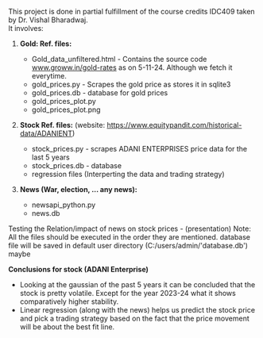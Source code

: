 This project is done in partial fulfillment of the course credits IDC409 taken by Dr. Vishal Bharadwaj.  
It involves:
  1) **Gold: Ref. files:**
     - Gold_data_unfiltered.html - Contains the source code www.groww.in/gold-rates as on 5-11-24. Although we fetch it everytime.
     - gold_prices.py - Scrapes the gold price as stores it in sqlite3
     - gold_prices.db - database for gold prices
     - gold_prices_plot.py
     - gold_prices_plot.png
      
  2) **Stock Ref. files:** (website: https://www.equitypandit.com/historical-data/ADANIENT)
     - stock_prices.py - scrapes ADANI ENTERPRISES price data for the last 5 years
     - stock_prices.db - database
     - regression files (Interperting the data and trading strategy)

  3) **News (War, election, ... any news):**
     - newsapi_python.py
     - news.db

Testing the Relation/impact of news on stock prices - (presentation) 
Note: All the files should be executed in the order they are mentioned.
database file will be saved in default user directory (C:/users/admin/'database.db') maybe

**Conclusions for stock (ADANI Enterprise)**
- Looking at the gaussian of the past 5 years it can be concluded that the stock is pretty volatile. Except for the year 2023-24 what it shows comparatively higher stability.
- Linear regression (along with the news) helps us predict the stock price and pick a trading strategy based on the fact that the price movement will be about the best fit line. 
